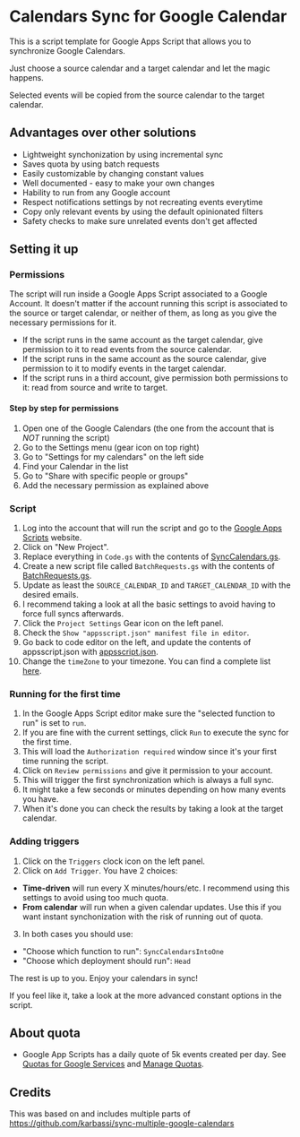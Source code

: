 # Calendars Sync for Google Calendar

This is a script template for Google Apps Script that allows you to synchronize Google Calendars.

Just choose a source calendar and a target calendar and let the magic happens. 

Selected events will be copied from the source calendar to the target calendar.

## Advantages over other solutions

- Lightweight synchonization by using incremental sync
- Saves quota by using batch requests
- Easily customizable by changing constant values
- Well documented - easy to make your own changes
- Hability to run from any Google account
- Respect notifications settings by not recreating events everytime
- Copy only relevant events by using the default opinionated filters
- Safety checks to make sure unrelated events don't get affected

## Setting it up

### Permissions

The script will run inside a Google Apps Script associated to a Google Account. It doesn't matter if the account running this script is associated to the source or target calendar, or neither of them, as long as you give the necessary permissions for it.

- If the script runs in the same account as the target calendar, give permission to it to read events from the source calendar.
- If the script runs in the same account as the source calendar, give permission to it to modify events in the target calendar.
- If the script runs in a third account, give permission both permissions to it: read from source and write to target.

#### Step by step for permissions

1. Open one of the Google Calendars (the one from the account that is *NOT* running the script)
3. Go to the Settings menu (gear icon on top right)
5. Go to "Settings for my calendars" on the left side
7. Find your Calendar in the list
9. Go to "Share with specific people or groups"
11. Add the necessary permission as explained above

### Script

1. Log into the account that will run the script and go to the [Google Apps Scripts] website.
3. Click on "New Project".
4. Replace everything in `Code.gs` with the contents of [SyncCalendars.gs].
5. Create a new script file called `BatchRequests.gs` with the contents of [BatchRequests.gs].
6. Update as least the `SOURCE_CALENDAR_ID` and `TARGET_CALENDAR_ID` with the desired emails.
7. I recommend taking a look at all the basic settings to avoid having to force full syncs afterwards.
8. Click the `Project Settings` Gear icon on the left panel.
9. Check the `Show "appsscript.json" manifest file in editor`.
10. Go back to code editor on the left, and update the contents of appsscript.json with [appsscript.json].
11. Change the `timeZone` to your timezone. You can find a complete list [here](https://en.wikipedia.org/wiki/List_of_tz_database_time_zones).

### Running for the first time

1. In the Google Apps Script editor make sure the "selected function to run" is set to `run`.
2. If you are fine with the current settings, click `Run` to execute the sync for the first time.
2. This will load the `Authorization required` window since it's your first time running the script.
3. Click on `Review permissions` and give it permission to your account.
2. This will trigger the first synchronization which is always a full sync.
3. It might take a few seconds or minutes depending on how many events you have.
4. When it's done you can check the results by taking a look at the target calendar.

### Adding triggers  

1. Click on the `Triggers` clock icon on the left panel.
2. Click on `Add Trigger`. You have 2 choices:

- **Time-driven** will run every X minutes/hours/etc. I recommend using this settings to avoid using too much quota.
- **From calendar** will run when a given calendar updates. Use this if you want instant synchonization with the risk of running out of quota.

3. In both cases you should use:

- "Choose which function to run": `SyncCalendarsIntoOne`
- "Choose which deployment should run": `Head`

The rest is up to you. Enjoy your calendars in sync!

If you feel like it, take a look at the more advanced constant options in the script.

## About quota

- Google App Scripts has a daily quote of 5k events created per day. See [Quotas for Google Services] and [Manage Quotas].

## Credits

This was based on and includes multiple parts of https://github.com/karbassi/sync-multiple-google-calendars

[Google Apps Scripts]: https://script.google.com/intro
[SyncCalendars.gs]: src/SyncCalendars.gs
[BatchRequests.gs]: src/BatchRequests.gs
[appsscript.json]: src/appsscript.json
[Quotas for Google Services]: https://developers.google.com/apps-script/guides/services/quotas
[Manage Quotas]: https://developers.google.com/calendar/api/guides/quota
